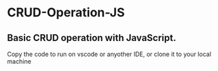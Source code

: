 # CRUD-Operation-JS
## Basic CRUD operation with JavaScript.
Copy the code to run on vscode or anyother IDE, or clone it to your local machine
